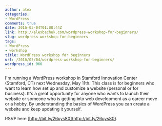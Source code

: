 ```yaml
---
author: alex
categories:
- WordPress
comments: true
date: 2016-05-04T01:00:44Z
link: http://alexbachuk.com/wordpress-workshop-for-beginners/
slug: wordpress-workshop-for-beginners
tags:
- WordPress
- workshop
title: WordPress workshop for beginners
url: /2016/05/04/wordpress-workshop-for-beginners/
wordpress_id: 966
---
```


I'm running a WordPress workshop in Stamford Innovation Center (Stamford, CT) next Wednesday, May 11th. This class is for beginners who want to learn how set up and customize a website (personal or for business). It's a great opportunity for anyone who wants to launch their website or someone who is getting into web development as a career move or a hobby. By understanding the basics of WordPress you can create a website and keep updating it yourself.

RSVP here [http://bit.ly/26uys80](http://bit.ly/26uys80).
